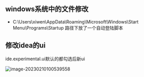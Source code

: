 ## windows系统中的文件修改

- C:\Users\xiwen\AppData\Roaming\Microsoft\Windows\Start Menu\Programs\Startup 路径下放了一个自动登陆脚本



## 修改idea的ui

ide.experimental.ui默认的都勾选后新ui

![image-20230210100539558](https://image.3001.net/images/20230210/16759947541557.png)
